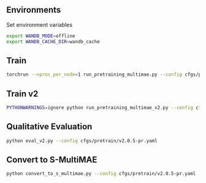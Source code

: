 
## Environments

Set environment variables
```bash
export WANDB_MODE=offline 
export WANDB_CACHE_DIR=wandb_cache
```

## Train

```bash
torchrun --nproc_per_node=1 run_pretraining_multimae.py --config cfgs/pretrain/v1.0.19-pr.yaml
```

## Train v2
```bash
PYTHONWARNINGS=ignore python run_pretraining_multimae_v2.py --config cfgs/pretrain/v2.0.5-pr.yaml 
```

## Qualitative Evaluation

```bash
python eval_v2.py --config cfgs/pretrain/v2.0.5-pr.yaml 
```

## Convert to S-MultiMAE

```bash
python convert_to_s_multimae.py --config cfgs/pretrain/v2.0.5-pr.yaml 
```